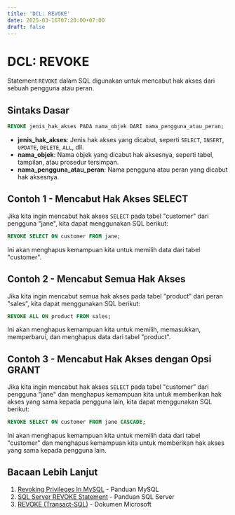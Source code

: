 ```yaml
---
title: 'DCL: REVOKE'
date: 2025-03-16T07:20:00+07:00
draft: false
---
```


# DCL: REVOKE

Statement `REVOKE` dalam SQL digunakan untuk mencabut hak akses dari sebuah pengguna atau peran.

## Sintaks Dasar

```sql
REVOKE jenis_hak_akses PADA nama_objek DARI nama_pengguna_atau_peran;
```

- **jenis_hak_akses**: Jenis hak akses yang dicabut, seperti `SELECT`, `INSERT`, `UPDATE`, `DELETE`, `ALL`, dll.
- **nama_objek**: Nama objek yang dicabut hak aksesnya, seperti tabel, tampilan, atau prosedur tersimpan.
- **nama_pengguna_atau_peran**: Nama pengguna atau peran yang dicabut hak aksesnya.

## Contoh 1 - Mencabut Hak Akses SELECT

Jika kita ingin mencabut hak akses `SELECT` pada tabel "customer" dari pengguna "jane", kita dapat menggunakan SQL berikut:

```sql
REVOKE SELECT ON customer FROM jane;
```

Ini akan menghapus kemampuan kita untuk memilih data dari tabel "customer".

## Contoh 2 - Mencabut Semua Hak Akses

Jika kita ingin mencabut semua hak akses pada tabel "product" dari peran "sales", kita dapat menggunakan SQL berikut:

```sql
REVOKE ALL ON product FROM sales;
```

Ini akan menghapus kemampuan kita untuk memilih, memasukkan, memperbarui, dan menghapus data dari tabel "product".

## Contoh 3 - Mencabut Hak Akses dengan Opsi GRANT

Jika kita ingin mencabut hak akses `SELECT` pada tabel "customer" dari pengguna "jane" dan menghapus kemampuan kita untuk memberikan hak akses yang sama kepada pengguna lain, kita dapat menggunakan SQL berikut:

```sql
REVOKE SELECT ON customer FROM jane CASCADE;
```

Ini akan menghapus kemampuan kita untuk memilih data dari tabel "customer" dan menghapus kemampuan kita untuk memberikan hak akses yang sama kepada pengguna lain.

## Bacaan Lebih Lanjut

1. [Revoking Privileges In MySQL](https://www.mysqltutorial.org/mysql-revoke.aspx) - Panduan MySQL
2. [SQL Server REVOKE Statement](https://www.sqlservertutorial.net/sql-server-security/sql-server-revoke/) - Panduan SQL Server
3. [REVOKE (Transact-SQL)](https://docs.microsoft.com/en-us/sql/t-sql/statements/revoke-transact-sql?view=sql-server-ver15) - Dokumen Microsoft
